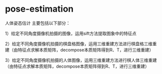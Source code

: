 # pose-estimation
人体姿态估计
主要包括以下部分：

1）给定不同角度摄像机拍摄的图像，运用sift方法提取图象中的特征点

2）给定不同角度摄像机拍摄的棋盘格图像，运用三维重建方法进行棋盘格三维重建（由特征点求解本质矩阵，decompose本质矩阵得到R、T，进行三维重建）

3）给定不同角度摄像机拍摄的人体图像，运用三维重建方法进行棋人体三维重建（由特征点求解本质矩阵，decompose本质矩阵得到R、T，进行三维重建）
